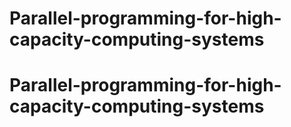 # Parallel-programming-for-high-capacity-computing-systems
# Parallel-programming-for-high-capacity-computing-systems
